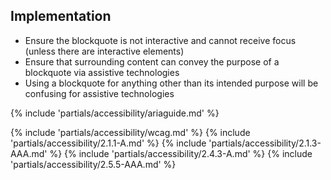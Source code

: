 ## Implementation

- Ensure the blockquote is not interactive and cannot receive focus (unless there are interactive elements)
- Ensure that surrounding content can convey the purpose of a blockquote via assistive technologies
- Using a blockquote for anything other than its intended purpose will be confusing for assistive technologies

{% include 'partials/accessibility/ariaguide.md' %}

{% include 'partials/accessibility/wcag.md' %}
{% include 'partials/accessibility/2.1.1-A.md' %}
{% include 'partials/accessibility/2.1.3-AAA.md' %}
{% include 'partials/accessibility/2.4.3-A.md' %}
{% include 'partials/accessibility/2.5.5-AAA.md' %}

